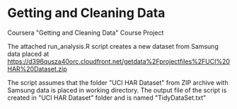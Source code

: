 Getting and Cleaning Data
=========================

Coursera "Getting and Cleaning Data" Course Project

The attached run_analysis.R script creates a new dataset from Samsung data
placed at https://d396qusza40orc.cloudfront.net/getdata%2Fprojectfiles%2FUCI%20HAR%20Dataset.zip 

The script assumes that the folder "UCI HAR Dataset" from ZIP archive with Samsung data is placed in working directory.
The output file of the script is created in "UCI HAR Dataset" folder and is named "TidyDataSet.txt"

